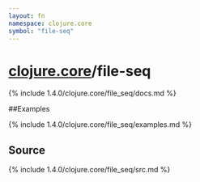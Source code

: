 ```yaml
---
layout: fn
namespace: clojure.core
symbol: "file-seq"
---
```


# [clojure.core](../)/file-seq

{% include 1.4.0/clojure.core/file_seq/docs.md %}

##Examples

{% include 1.4.0/clojure.core/file_seq/examples.md %}
## Source
{% include 1.4.0/clojure.core/file_seq/src.md %}

